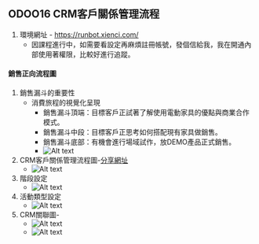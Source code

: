 ## ODOO16 CRM客戶關係管理流程
1. 環境網址 - https://runbot.xienci.com/
   + 因課程進行中，如需要看設定再麻煩註冊帳號，發個信給我，我在開通內部使用著權限，比較好進行追蹤。
#### 銷售正向流程圖
1. 銷售漏斗的重要性
   + 消費旅程的視覺化呈現
     + 銷售漏斗頂端：目標客戶正試著了解使用電動家具的優點與商業合作模式。
     + 銷售漏斗中段：目標客戶正思考如何搭配現有家具做銷售。
     + 銷售漏斗底部：有機會進行場域試作，放DEMO產品正式銷售。
     + ![Alt text](https://github.com/ksharry/odoo-repository/blob/main/pic/A2117.png?raw=true)
2. CRM客戶關係管理流程圖-[分享網址](https://gitmind.com/app/docs/fxfai9az)
   + ![Alt text](https://github.com/ksharry/odoo-repository/blob/main/pic/A2112.png?raw=true)
3. 階段設定
   + ![Alt text](https://github.com/ksharry/odoo-repository/blob/main/pic/A2113.png?raw=true)
4. 活動類型設定
   + ![Alt text](https://github.com/ksharry/odoo-repository/blob/main/pic/A2114.png?raw=true)
5. CRM關聯圖-
   + ![Alt text](https://github.com/ksharry/odoo-repository/blob/main/pic/A2115.png?raw=true)
   + ![Alt text](https://github.com/ksharry/odoo-repository/blob/main/pic/A2116.png?raw=true)
